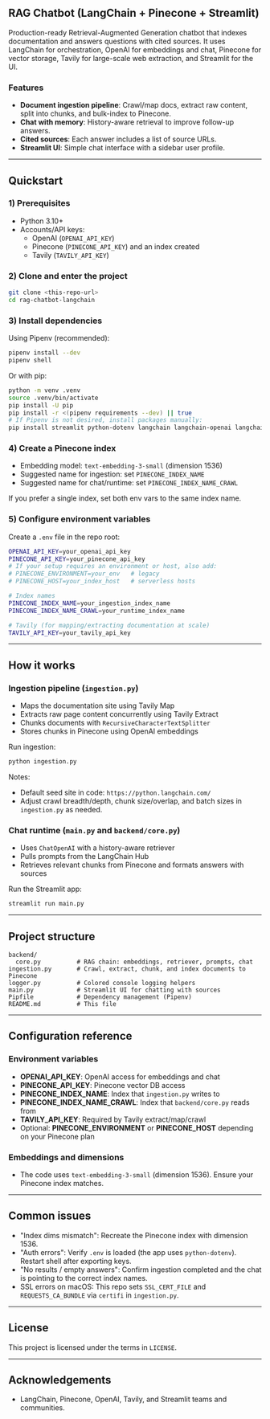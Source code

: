 ## RAG Chatbot (LangChain + Pinecone + Streamlit)

Production-ready Retrieval-Augmented Generation chatbot that indexes documentation and answers questions with cited sources. It uses LangChain for orchestration, OpenAI for embeddings and chat, Pinecone for vector storage, Tavily for large-scale web extraction, and Streamlit for the UI.

### Features
- **Document ingestion pipeline**: Crawl/map docs, extract raw content, split into chunks, and bulk-index to Pinecone.
- **Chat with memory**: History-aware retrieval to improve follow-up answers.
- **Cited sources**: Each answer includes a list of source URLs.
- **Streamlit UI**: Simple chat interface with a sidebar user profile.

---

## Quickstart

### 1) Prerequisites
- Python 3.10+
- Accounts/API keys:
  - OpenAI (`OPENAI_API_KEY`)
  - Pinecone (`PINECONE_API_KEY`) and an index created
  - Tavily (`TAVILY_API_KEY`)

### 2) Clone and enter the project
```bash
git clone <this-repo-url>
cd rag-chatbot-langchain
```

### 3) Install dependencies
Using Pipenv (recommended):
```bash
pipenv install --dev
pipenv shell
```

Or with pip:
```bash
python -m venv .venv
source .venv/bin/activate
pip install -U pip
pip install -r <(pipenv requirements --dev) || true
# If Pipenv is not desired, install packages manually:
pip install streamlit python-dotenv langchain langchain-openai langchain-pinecone langchain-tavily certifi pinecone-client
```

### 4) Create a Pinecone index
- Embedding model: `text-embedding-3-small` (dimension 1536)
- Suggested name for ingestion: set `PINECONE_INDEX_NAME`
- Suggested name for chat/runtime: set `PINECONE_INDEX_NAME_CRAWL`

If you prefer a single index, set both env vars to the same index name.

### 5) Configure environment variables
Create a `.env` file in the repo root:
```bash
OPENAI_API_KEY=your_openai_api_key
PINECONE_API_KEY=your_pinecone_api_key
# If your setup requires an environment or host, also add:
# PINECONE_ENVIRONMENT=your_env   # legacy
# PINECONE_HOST=your_index_host   # serverless hosts

# Index names
PINECONE_INDEX_NAME=your_ingestion_index_name
PINECONE_INDEX_NAME_CRAWL=your_runtime_index_name

# Tavily (for mapping/extracting documentation at scale)
TAVILY_API_KEY=your_tavily_api_key
```

---

## How it works

### Ingestion pipeline (`ingestion.py`)
- Maps the documentation site using Tavily Map
- Extracts raw page content concurrently using Tavily Extract
- Chunks documents with `RecursiveCharacterTextSplitter`
- Stores chunks in Pinecone using OpenAI embeddings

Run ingestion:
```bash
python ingestion.py
```

Notes:
- Default seed site in code: `https://python.langchain.com/`
- Adjust crawl breadth/depth, chunk size/overlap, and batch sizes in `ingestion.py` as needed.

### Chat runtime (`main.py` and `backend/core.py`)
- Uses `ChatOpenAI` with a history-aware retriever
- Pulls prompts from the LangChain Hub
- Retrieves relevant chunks from Pinecone and formats answers with sources

Run the Streamlit app:
```bash
streamlit run main.py
```

---

## Project structure
```
backend/
  core.py          # RAG chain: embeddings, retriever, prompts, chat
ingestion.py       # Crawl, extract, chunk, and index documents to Pinecone
logger.py          # Colored console logging helpers
main.py            # Streamlit UI for chatting with sources
Pipfile            # Dependency management (Pipenv)
README.md          # This file
```

---

## Configuration reference

### Environment variables
- **OPENAI_API_KEY**: OpenAI access for embeddings and chat
- **PINECONE_API_KEY**: Pinecone vector DB access
- **PINECONE_INDEX_NAME**: Index that `ingestion.py` writes to
- **PINECONE_INDEX_NAME_CRAWL**: Index that `backend/core.py` reads from
- **TAVILY_API_KEY**: Required by Tavily extract/map/crawl
- Optional: **PINECONE_ENVIRONMENT** or **PINECONE_HOST** depending on your Pinecone plan

### Embeddings and dimensions
- The code uses `text-embedding-3-small` (dimension 1536). Ensure your Pinecone index matches.

---

## Common issues
- "Index dims mismatch": Recreate the Pinecone index with dimension 1536.
- "Auth errors": Verify `.env` is loaded (the app uses `python-dotenv`). Restart shell after exporting keys.
- "No results / empty answers": Confirm ingestion completed and the chat is pointing to the correct index names.
- SSL errors on macOS: This repo sets `SSL_CERT_FILE` and `REQUESTS_CA_BUNDLE` via `certifi` in `ingestion.py`.

---

## License
This project is licensed under the terms in `LICENSE`.

---

## Acknowledgements
- LangChain, Pinecone, OpenAI, Tavily, and Streamlit teams and communities.